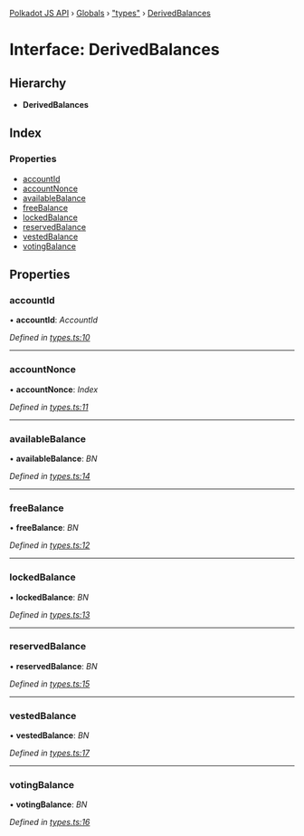 [Polkadot JS API](../README.md) › [Globals](../globals.md) › ["types"](../modules/_types_.md) › [DerivedBalances](_types_.derivedbalances.md)

# Interface: DerivedBalances

## Hierarchy

* **DerivedBalances**

## Index

### Properties

* [accountId](_types_.derivedbalances.md#accountid)
* [accountNonce](_types_.derivedbalances.md#accountnonce)
* [availableBalance](_types_.derivedbalances.md#availablebalance)
* [freeBalance](_types_.derivedbalances.md#freebalance)
* [lockedBalance](_types_.derivedbalances.md#lockedbalance)
* [reservedBalance](_types_.derivedbalances.md#reservedbalance)
* [vestedBalance](_types_.derivedbalances.md#vestedbalance)
* [votingBalance](_types_.derivedbalances.md#votingbalance)

## Properties

###  accountId

• **accountId**: *AccountId*

*Defined in [types.ts:10](https://github.com/polkadot-js/api/blob/e17572d/packages/api-derive/src/types.ts#L10)*

___

###  accountNonce

• **accountNonce**: *Index*

*Defined in [types.ts:11](https://github.com/polkadot-js/api/blob/e17572d/packages/api-derive/src/types.ts#L11)*

___

###  availableBalance

• **availableBalance**: *BN*

*Defined in [types.ts:14](https://github.com/polkadot-js/api/blob/e17572d/packages/api-derive/src/types.ts#L14)*

___

###  freeBalance

• **freeBalance**: *BN*

*Defined in [types.ts:12](https://github.com/polkadot-js/api/blob/e17572d/packages/api-derive/src/types.ts#L12)*

___

###  lockedBalance

• **lockedBalance**: *BN*

*Defined in [types.ts:13](https://github.com/polkadot-js/api/blob/e17572d/packages/api-derive/src/types.ts#L13)*

___

###  reservedBalance

• **reservedBalance**: *BN*

*Defined in [types.ts:15](https://github.com/polkadot-js/api/blob/e17572d/packages/api-derive/src/types.ts#L15)*

___

###  vestedBalance

• **vestedBalance**: *BN*

*Defined in [types.ts:17](https://github.com/polkadot-js/api/blob/e17572d/packages/api-derive/src/types.ts#L17)*

___

###  votingBalance

• **votingBalance**: *BN*

*Defined in [types.ts:16](https://github.com/polkadot-js/api/blob/e17572d/packages/api-derive/src/types.ts#L16)*
